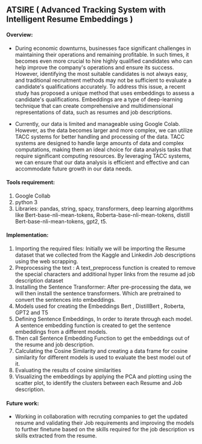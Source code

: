 ## ATSIRE ( Advanced Tracking System with Intelligent Resume Embeddings )

#### Overview: 

- During economic downturns, businesses face significant challenges in maintaining their operations and remaining profitable. In such times, it becomes even more crucial to hire highly qualified candidates who can help improve the company's operations and ensure its success. However, identifying the most suitable candidates is not always easy, and traditional recruitment methods may not be sufficient to evaluate a candidate's qualifications accurately. To address this issue, a recent study has proposed a unique method that uses embeddings to assess a candidate's qualifications. Embeddings are a type of deep-learning technique that can create comprehensive and multidimensional representations of data, such as resumes and job descriptions. 

- Currently, our data is limited and manageable using Google Colab. However, as the data becomes larger and more complex, we can utilize TACC systems for better handling and processing of the data. TACC systems are designed to handle large amounts of data and complex computations, making them an ideal choice for data analysis tasks that require significant computing resources. By leveraging TACC systems, we can ensure that our data analysis is efficient and effective and can accommodate future growth in our data needs.

#### Tools requirement:
1. Google Collab
2. python 3
3. Libraries: pandas, string, spacy, transformers, deep learning algorithms like Bert-base-nli-mean-tokens, Roberta-base-nli-mean-tokens, distill Bert-base-nli-mean-tokens, gpt2, t5.

#### Implementation:

1. Importing the required files: Initially we will be importing the Resume dataset that we collected from the Kaggle and Linkedin Job descriptions using the web scrapping.
2. Preprocessing the text : A text_preprocess function is created to remove the special characters and additional hyper links from the resume ad job description dataset
3. Installing the Sentence Transformer: After pre-processing the data, we will then install the sentence transformers. Which are pretrained to convert the sentences into embeddings.
4. Models used for creating the Embeddings Bert , DistillBert , Roberta, GPT2 and T5
5. Defining Sentence Embeddings, In order to iterate through each model. A sentence embedding function is created to get the sentence embeddings from a different models.
6. Then call Sentence Embedding Function to get the embeddings out of the resume and job description.
7. Calculating the  Cosine Similarity and creating a data frame for cosine similarity for different models is used to evaluate the best model out of it.
8. Evaluating the results of cosine similarities
10. Visualizing the embeddings by applying the PCA and plotting using the scatter plot, to identify the clusters between each Resume and Job description.

#### Future work:

- Working in collaboration with recruting companies to get the updated resume and validating their Job requirements and improving the models to further finetune based on the skills required for the job description vs skills extracted from the resume.



